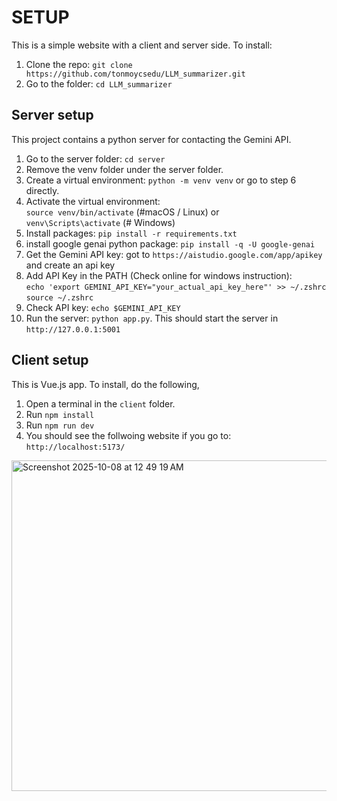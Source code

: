 # SETUP

This is a simple website with a client and server side. To install:

1. Clone the repo: `git clone https://github.com/tonmoycsedu/LLM_summarizer.git`
2. Go to the folder: `cd LLM_summarizer`


## Server setup
This project contains a python server for contacting the Gemini API.

1. Go to the server folder: `cd server`
2. Remove the venv folder under the server folder.
3. Create a virtual environment: `python -m venv venv` or go to step 6 directly.
4. Activate the virtual environment:  
    `source venv/bin/activate` (#macOS / Linux) or  
   `venv\Scripts\activate` (# Windows)
5. Install packages: `pip install -r requirements.txt`
6. install google genai python package: `pip install -q -U google-genai`
7. Get the Gemini API key: got to `https://aistudio.google.com/app/apikey` and create an api key
8. Add API Key in the PATH (Check online for windows instruction):  
      `echo 'export GEMINI_API_KEY="your_actual_api_key_here"' >> ~/.zshrc`  
      `source ~/.zshrc`
9. Check API key: `echo $GEMINI_API_KEY`
10. Run the server: `python app.py`. This should start the server in `http://127.0.0.1:5001`

## Client setup
This is Vue.js app. To install, do the following,

1. Open a terminal in the `client` folder.
2. Run `npm install`
3. Run `npm run dev`
4. You should see the follwoing website if you go to: `http://localhost:5173/`

<img width="1434" height="529" alt="Screenshot 2025-10-08 at 12 49 19 AM" src="https://github.com/user-attachments/assets/4c42d0de-fc9e-42ce-ad09-934c323f1be1" />
